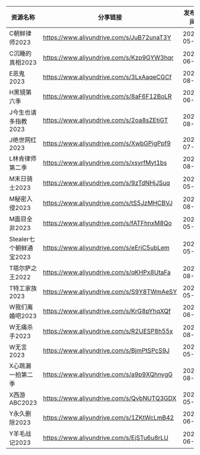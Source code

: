 | 资源名称              | 分享链接                                      | 发布时间       |
| ----------------- | ----------------------------------------- | ---------- |
| C朝鲜律师2023         | https://www.aliyundrive.com/s/JuB72unaT3Y | 2023-05-30 |
| C沉睡的真相2023        | https://www.aliyundrive.com/s/Kzp9GYW3hqr | 2023-06-23 |
| E恶鬼2023           | https://www.aliyundrive.com/s/3LxAaqeCGCf | 2023-08-10 |
| H黑镜第六季            | https://www.aliyundrive.com/s/8aF6F12BoLR | 2023-06-16 |
| J今生也请多指教2023      | https://www.aliyundrive.com/s/2oa8sZEtjGT | 2023-08-13 |
| J绝世网红2023         | https://www.aliyundrive.com/s/XwbGPigPpf9 | 2023-07-01 |
| L林肯律师第二季          | https://www.aliyundrive.com/s/xsyrfMyt1bs | 2023-08-04 |
| M末日骑士2023         | https://www.aliyundrive.com/s/9zTdNHjJSuq | 2023-05-30 |
| M秘密入侵2023         | https://www.aliyundrive.com/s/tS5JzMHCBVJ | 2023-08-10 |
| M面目全非2023         | https://www.aliyundrive.com/s/fATFhnxM8Qo | 2023-05-30 |
| Stealer七个朝鲜通宝2023 | https://www.aliyundrive.com/s/eErjC5ubLem | 2023-05-30 |
| T塔尔萨之王2022        | https://www.aliyundrive.com/s/qKHPx8UtaFa | 2023-08-13 |
| T特工家族2023         | https://www.aliyundrive.com/s/S9Y8TWmAeSY | 2023-05-30 |
| W我们离婚吧2023        | https://www.aliyundrive.com/s/KrG8pYhqXQf | 2023-06-23 |
| W无痛杀手2023         | https://www.aliyundrive.com/s/R2UESP8h55x | 2023-08-13 |
| W无言2023           | https://www.aliyundrive.com/s/BjmPtSPcS9J | 2023-05-30 |
| X心跳漏一拍第二季         | https://www.aliyundrive.com/s/a9p9XQhnygG | 2023-08-04 |
| X西游ABC2023        | https://www.aliyundrive.com/s/QvbNUTQ3GDX | 2023-05-30 |
| Y永久删除2023         | https://www.aliyundrive.com/s/1ZKtWcLmB42 | 2023-06-29 |
| Y羊毛战记2023         | https://www.aliyundrive.com/s/EjSTu6u8rLU | 2023-06-26 |
